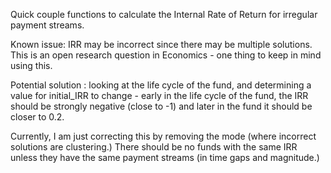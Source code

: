 Quick couple functions to calculate the Internal Rate of Return for
irregular payment streams.

Known issue: IRR may be incorrect since there may be multiple solutions. This is an open research question in Economics - one thing to keep in mind using this.

Potential solution : looking at the life cycle of the fund, and determining a value for initial_IRR to change - early in the life cycle of the fund, the IRR should be strongly negative (close to -1) and later in the fund it should be closer to 0.2.

Currently, I am just correcting this by removing the mode (where incorrect solutions are clustering.) There should be no funds with the same IRR unless they have the same payment streams (in time gaps and magnitude.)